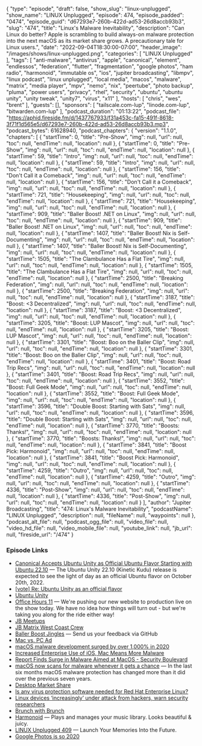 {
  "type": "episode",
  "draft": false,
  "show_slug": "linux-unplugged",
  "show_name": "LINUX Unplugged",
  "episode": 474,
  "episode_padded": "0474",
  "episode_guid": "d67293e7-260b-422d-ad53-26d8accb93b3",
  "slug": "474",
  "title": "Linux's Malware Inevitability",
  "description": "Can Linux do better? Apple is scrambling to build always-on malware protection into the next macOS as its market share grows. A precautionary tale for Linux users.",
  "date": "2022-09-04T18:30:00-07:00",
  "header_image": "/images/shows/linux-unplugged.png",
  "categories": [
    "LINUX Unplugged"
  ],
  "tags": [
    "anti-malware",
    "antivirus",
    "apple",
    "canonical",
    "element",
    "endlessos",
    "federation",
    "flutter",
    "fragmentation",
    "google photos",
    "ham radio",
    "harmonoid",
    "immutable os",
    "ios",
    "jupiter broadcasting",
    "libmpv",
    "linux podcast",
    "linux unplugged",
    "local media",
    "macos",
    "malware",
    "matrix",
    "media player",
    "mpv",
    "nemo",
    "nix",
    "peertube",
    "photo backup",
    "pluma",
    "power users",
    "privacy",
    "rhel",
    "security",
    "ubuntu",
    "ubuntu unity",
    "unity tweak",
    "unity7",
    "virus",
    "x11"
  ],
  "hosts": [
    "chris",
    "wes",
    "brent"
  ],
  "guests": [],
  "sponsors": [
    "tailscale.com-lup",
    "linode.com-lup",
    "bitwarden.com-lup"
  ],
  "podcast_duration": "01:13:22",
  "podcast_file": "https://aphid.fireside.fm/d/1437767933/f31a453c-fa15-491f-8618-3f71f1d565e5/d67293e7-260b-422d-ad53-26d8accb93b3.mp3",
  "podcast_bytes": 61628940,
  "podcast_chapters": {
    "version": "1.1.0",
    "chapters": [
      {
        "startTime": 0,
        "title": "Pre-Show",
        "img": null,
        "url": null,
        "toc": null,
        "endTime": null,
        "location": null
      },
      {
        "startTime": 0,
        "title": "Pre-Show",
        "img": null,
        "url": null,
        "toc": null,
        "endTime": null,
        "location": null
      },
      {
        "startTime": 59,
        "title": "Intro",
        "img": null,
        "url": null,
        "toc": null,
        "endTime": null,
        "location": null
      },
      {
        "startTime": 59,
        "title": "Intro",
        "img": null,
        "url": null,
        "toc": null,
        "endTime": null,
        "location": null
      },
      {
        "startTime": 156,
        "title": "Don't Call it a Comeback",
        "img": null,
        "url": null,
        "toc": null,
        "endTime": null,
        "location": null
      },
      {
        "startTime": 156,
        "title": "Don't Call it a Comeback",
        "img": null,
        "url": null,
        "toc": null,
        "endTime": null,
        "location": null
      },
      {
        "startTime": 721,
        "title": "Housekeeping",
        "img": null,
        "url": null,
        "toc": null,
        "endTime": null,
        "location": null
      },
      {
        "startTime": 721,
        "title": "Housekeeping",
        "img": null,
        "url": null,
        "toc": null,
        "endTime": null,
        "location": null
      },
      {
        "startTime": 909,
        "title": "Baller Boost! .NET on Linux",
        "img": null,
        "url": null,
        "toc": null,
        "endTime": null,
        "location": null
      },
      {
        "startTime": 909,
        "title": "Baller Boost! .NET on Linux",
        "img": null,
        "url": null,
        "toc": null,
        "endTime": null,
        "location": null
      },
      {
        "startTime": 1407,
        "title": "Baller Boost! Nix is Self-Documenting",
        "img": null,
        "url": null,
        "toc": null,
        "endTime": null,
        "location": null
      },
      {
        "startTime": 1407,
        "title": "Baller Boost! Nix is Self-Documenting",
        "img": null,
        "url": null,
        "toc": null,
        "endTime": null,
        "location": null
      },
      {
        "startTime": 1505,
        "title": "The Clambulance Has a Flat Tire",
        "img": null,
        "url": null,
        "toc": null,
        "endTime": null,
        "location": null
      },
      {
        "startTime": 1505,
        "title": "The Clambulance Has a Flat Tire",
        "img": null,
        "url": null,
        "toc": null,
        "endTime": null,
        "location": null
      },
      {
        "startTime": 2500,
        "title": "Breaking Federation",
        "img": null,
        "url": null,
        "toc": null,
        "endTime": null,
        "location": null
      },
      {
        "startTime": 2500,
        "title": "Breaking Federation",
        "img": null,
        "url": null,
        "toc": null,
        "endTime": null,
        "location": null
      },
      {
        "startTime": 3187,
        "title": "Boost: <3 Decentralized",
        "img": null,
        "url": null,
        "toc": null,
        "endTime": null,
        "location": null
      },
      {
        "startTime": 3187,
        "title": "Boost: <3 Decentralized",
        "img": null,
        "url": null,
        "toc": null,
        "endTime": null,
        "location": null
      },
      {
        "startTime": 3205,
        "title": "Boost: LUP Mascot",
        "img": null,
        "url": null,
        "toc": null,
        "endTime": null,
        "location": null
      },
      {
        "startTime": 3205,
        "title": "Boost: LUP Mascot",
        "img": null,
        "url": null,
        "toc": null,
        "endTime": null,
        "location": null
      },
      {
        "startTime": 3301,
        "title": "Boost: Boo on the Baller Clip",
        "img": null,
        "url": null,
        "toc": null,
        "endTime": null,
        "location": null
      },
      {
        "startTime": 3301,
        "title": "Boost: Boo on the Baller Clip",
        "img": null,
        "url": null,
        "toc": null,
        "endTime": null,
        "location": null
      },
      {
        "startTime": 3401,
        "title": "Boost: Road Trip Recs",
        "img": null,
        "url": null,
        "toc": null,
        "endTime": null,
        "location": null
      },
      {
        "startTime": 3401,
        "title": "Boost: Road Trip Recs",
        "img": null,
        "url": null,
        "toc": null,
        "endTime": null,
        "location": null
      },
      {
        "startTime": 3552,
        "title": "Boost: Full Geek Mode",
        "img": null,
        "url": null,
        "toc": null,
        "endTime": null,
        "location": null
      },
      {
        "startTime": 3552,
        "title": "Boost: Full Geek Mode",
        "img": null,
        "url": null,
        "toc": null,
        "endTime": null,
        "location": null
      },
      {
        "startTime": 3596,
        "title": "Double Boost: Starting with Sats",
        "img": null,
        "url": null,
        "toc": null,
        "endTime": null,
        "location": null
      },
      {
        "startTime": 3596,
        "title": "Double Boost: Starting with Sats",
        "img": null,
        "url": null,
        "toc": null,
        "endTime": null,
        "location": null
      },
      {
        "startTime": 3770,
        "title": "Boosts: Thanks!",
        "img": null,
        "url": null,
        "toc": null,
        "endTime": null,
        "location": null
      },
      {
        "startTime": 3770,
        "title": "Boosts: Thanks!",
        "img": null,
        "url": null,
        "toc": null,
        "endTime": null,
        "location": null
      },
      {
        "startTime": 3841,
        "title": "Boost Pick: Harmonoid",
        "img": null,
        "url": null,
        "toc": null,
        "endTime": null,
        "location": null
      },
      {
        "startTime": 3841,
        "title": "Boost Pick: Harmonoid",
        "img": null,
        "url": null,
        "toc": null,
        "endTime": null,
        "location": null
      },
      {
        "startTime": 4259,
        "title": "Outro",
        "img": null,
        "url": null,
        "toc": null,
        "endTime": null,
        "location": null
      },
      {
        "startTime": 4259,
        "title": "Outro",
        "img": null,
        "url": null,
        "toc": null,
        "endTime": null,
        "location": null
      },
      {
        "startTime": 4336,
        "title": "Post-Show",
        "img": null,
        "url": null,
        "toc": null,
        "endTime": null,
        "location": null
      },
      {
        "startTime": 4336,
        "title": "Post-Show",
        "img": null,
        "url": null,
        "toc": null,
        "endTime": null,
        "location": null
      }
    ],
    "author": "Jupiter Broadcasting",
    "title": "474: Linux's Malware Inevitability",
    "podcastName": "LINUX Unplugged",
    "description": null,
    "fileName": null,
    "waypoints": null
  },
  "podcast_alt_file": null,
  "podcast_ogg_file": null,
  "video_file": null,
  "video_hd_file": null,
  "video_mobile_file": null,
  "youtube_link": null,
  "jb_url": null,
  "fireside_url": "/474"
}


### Episode Links

  * [Canonical Accepts Ubuntu Unity as Official Ubuntu Flavor Starting with Ubuntu 22.10](https://9to5linux.com/canonical-accepts-ubuntu-unity-as-official-ubuntu-flavor-starting-with-ubuntu-22-10 "Canonical Accepts Ubuntu Unity as Official Ubuntu Flavor Starting with Ubuntu 22.10") — The Ubuntu Unity 22.10 (Kinetic Kudu) release is expected to see the light of day as an official Ubuntu flavor on October 20th, 2022.
  * [[vote] Re: Ubuntu Unity as an official flavor](https://lists.ubuntu.com/archives/technical-board/2022-September/002670.html "\[vote\] Re: Ubuntu Unity as an official flavor")
  * [Ubuntu Unity](https://ubuntuunity.org/ "Ubuntu Unity")
  * [Office Hours 11](https://www.jupiterbroadcasting.com/show/office-hours/11/ "Office Hours 11") — We're pushing our new website to production live on the show today. We have no idea how things will turn out - but we're taking you along for the ride either way!
  * [JB Meetups](http://meetup.com/jupiterbroadcasting "JB Meetups")
  * [JB Matrix West Coast Crew](https://bit.ly/westcoastcrew "JB Matrix West Coast Crew")
  * [Baller Boost Jingles](https://github.com/JupiterBroadcasting/linux-unplugged/issues/1 "Baller Boost Jingles") — Send us your feedback via GitHub
  * [Mac vs. PC Ad](https://www.youtube.com/watch?v=eF7habaTvAY "Mac vs. PC Ad")
  * [macOS malware development surged by over 1,000% in 2020](https://atlasvpn.com/blog/macos-malware-development-surged-by-over-1-000-in-2020 "macOS malware development surged by over 1,000% in 2020")
  * [Increased Enterprise Use of iOS, Mac Means More Malware](https://www.bankinfosecurity.com/ios-mac-malware-grows-increased-enterprise-use-a-18792 "Increased Enterprise Use of iOS, Mac Means More Malware")
  * [Report Finds Surge in Malware Aimed at MacOS - Security Boulevard](https://securityboulevard.com/2021/03/report-finds-surge-in-malware-aimed-at-macos/ "Report Finds Surge in Malware Aimed at MacOS - Security Boulevard")
  * [macOS now scans for malware whenever it gets a chance](https://eclecticlight.co/2022/08/30/macos-now-scans-for-malware-whenever-it-gets-a-chance/ "macOS now scans for malware whenever it gets a chance") — In the last six months macOS malware protection has changed more than it did over the previous seven years.
  * [Desktop Market Share](https://gs.statcounter.com/os-market-share/desktop/worldwide/ "Desktop Market Share")
  * [Is any virus protection software needed for Red Hat Enterprise Linux?](https://access.redhat.com/solutions/9203 "Is any virus protection software needed for Red Hat Enterprise Linux?")
  * [Linux devices ‘increasingly’ under attack from hackers, warn security researchers](https://www.zdnet.com/article/linux-devices-increasingly-under-attack-from-hackers-warn-security-researchers/ "Linux devices ‘increasingly’ under attack from hackers, warn security researchers")
  * [Brunch with Brunch](http://brunch.show/ "Brunch with Brunch")
  * [Harmonoid](https://harmonoid.com/ "Harmonoid") — Plays and manages your music library. Looks beautiful & juicy.
  * [LINUX Unplugged 409](https://linuxunplugged.com/409 "LINUX Unplugged 409") — Launch Your Memories Into the Future.
  * [Google Photos is so 2020](https://arstechnica.com/gadgets/2021/06/the-big-alternatives-to-google-photos-showdown/ "Google Photos is so 2020")


